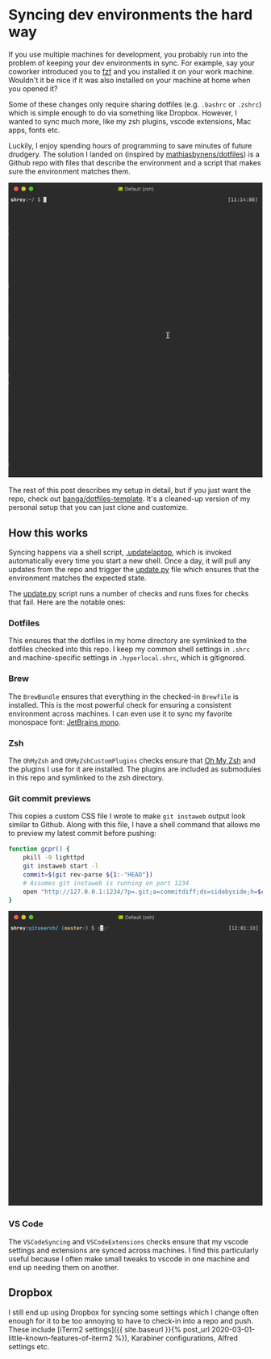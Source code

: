 # Syncing dev environments the hard way

If you use multiple machines for development, you probably run into the problem of keeping your dev environments in sync. For example, say your coworker introduced you to [fzf](https://github.com/junegunn/fzf) and you installed it on your work machine. Wouldn't it be nice if it was also installed on your machine at home when you opened it?

Some of these changes only require sharing dotfiles (e.g. `.bashrc` or `.zshrc`) which is simple enough to do via something like Dropbox. However, I wanted to sync much more, like my zsh plugins, vscode extensions, Mac apps, fonts etc.

Luckily, I enjoy spending hours of programming to save minutes of future drudgery. The solution I landed on (inspired by [mathiasbynens/dotfiles](https://github.com/mathiasbynens/dotfiles)) is a Github repo with files that describe the environment and a script that makes sure the environment matches them.

![Gif showing the sync script running](/assets/dotfiles-update.gif)

The rest of this post describes my setup in detail, but if you just want the repo, check out [banga/dotfiles-template](https://github.com/banga/dotfiles-template). It's a cleaned-up version of my personal setup that you can just clone and customize.

## How this works

Syncing happens via a shell script, [.updatelaptop](https://github.com/banga/dotfiles-template/blob/master/.updatelaptop), which is invoked automatically every time you start a new shell. Once a day, it will pull any updates from the repo and trigger the [update.py](https://github.com/banga/dotfiles-template/blob/master/update.py) file which ensures that the environment matches the expected state.

The [update.py](https://github.com/banga/dotfiles-template/blob/master/update.py) script runs a number of checks and runs fixes for checks that fail. Here are the notable ones:

### Dotfiles

This ensures that the dotfiles in my home directory are symlinked to the dotfiles checked into this repo. I keep my common shell settings in `.shrc` and machine-specific settings in `.hyperlocal.shrc`, which is gitignored.

### Brew

The `BrewBundle` ensures that everything in the checked-in `Brewfile` is installed. This is the most powerful check for ensuring a consistent environment across machines. I can even use it to sync my favorite monospace font: [JetBrains mono](https://www.jetbrains.com/lp/mono/).

### Zsh

The `OhMyZsh` and `OhMyZshCustomPlugins` checks ensure that [Oh My Zsh](https://ohmyz.sh/) and the plugins I use for it are installed. The plugins are included as submodules in this repo and symlinked to the zsh directory.

### Git commit previews

This copies a custom CSS file I wrote to make `git instaweb` output look similar to Github. Along with this file, I have a shell command that allows me to preview my latest commit before pushing:

```sh
function gcpr() {
    pkill -9 lighttpd
    git instaweb start -l
    commit=$(git rev-parse ${1:-"HEAD"})
    # Assumes git instaweb is running on port 1234
    open "http://127.0.0.1:1234/?p=.git;a=commitdiff;ds=sidebyside;h=$commit"
}
```

![Gif showing git commit preview command working](/assets/git-commit-preview.gif)

### VS Code

The `VSCodeSyncing` and `VSCodeExtensions` checks ensure that my vscode settings and extensions are synced across machines. I find this particularly useful because I often make small tweaks to vscode in one machine and end up needing them on another.

## Dropbox

I still end up using Dropbox for syncing some settings which I change often enough for it to be too annoying to have to check-in into a repo and push. These include [iTerm2 settings]({{ site.baseurl }}{% post_url 2020-03-01-little-known-features-of-iterm2 %}), Karabiner configurations, Alfred settings etc.